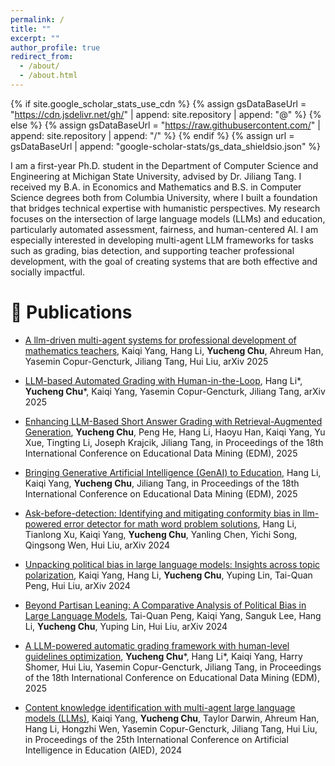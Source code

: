 ```yaml
---
permalink: /
title: ""
excerpt: ""
author_profile: true
redirect_from: 
  - /about/
  - /about.html
---
```


{% if site.google_scholar_stats_use_cdn %}
{% assign gsDataBaseUrl = "https://cdn.jsdelivr.net/gh/" | append: site.repository | append: "@" %}
{% else %}
{% assign gsDataBaseUrl = "https://raw.githubusercontent.com/" | append: site.repository | append: "/" %}
{% endif %}
{% assign url = gsDataBaseUrl | append: "google-scholar-stats/gs_data_shieldsio.json" %}

<span class='anchor' id='about-me'></span>

I am a first-year Ph.D. student in the Department of Computer Science and Engineering at Michigan State University, advised by Dr. Jiliang Tang. I received my B.A. in Economics and Mathematics and B.S. in Computer Science degrees both from Columbia University, where I built a foundation that bridges technical expertise with humanistic perspectives. My research focuses on the intersection of large language models (LLMs) and education, particularly automated assessment, fairness, and human-centered AI. I am especially interested in developing multi-agent LLM frameworks for tasks such as grading, bias detection, and supporting teacher professional development, with the goal of creating systems that are both effective and socially impactful.



# 📝 Publications 

- [A llm-driven multi-agent systems for professional development of mathematics teachers](https://arxiv.org/abs/2507.05292), Kaiqi Yang, Hang Li, **Yucheng Chu**, Ahreum Han, Yasemin Copur-Gencturk, Jiliang Tang, Hui Liu, arXiv 2025

- [LLM-based Automated Grading with Human-in-the-Loop](https://arxiv.org/abs/2504.05239), Hang Li*, **Yucheng Chu***, Kaiqi Yang, Yasemin Copur-Gencturk, Jiliang Tang, arXiv 2025

- [Enhancing LLM-Based Short Answer Grading with Retrieval-Augmented Generation](https://arxiv.org/abs/2504.05276), **Yucheng Chu**, Peng He, Hang Li, Haoyu Han, Kaiqi Yang, Yu Xue, Tingting Li, Joseph Krajcik, Jiliang Tang, in Proceedings of the 18th International Conference on Educational Data Mining (EDM), 2025

- [Bringing Generative Artificial Intelligence (GenAI) to Education](https://educationaldatamining.org/EDM2025/proceedings/2025.EDM.workshop-tutorial-abstracts.250/2025.EDM.workshop-tutorial-abstracts.250.pdf), Hang Li, Kaiqi Yang, **Yucheng Chu**, Jiliang Tang, in Proceedings of the 18th International Conference on Educational Data Mining (EDM), 2025

- [Ask-before-detection: Identifying and mitigating conformity bias in llm-powered error detector for math word problem solutions](https://arxiv.org/abs/2412.16838), Hang Li, Tianlong Xu, Kaiqi Yang, **Yucheng Chu**, Yanling Chen, Yichi Song, Qingsong Wen, Hui Liu, arXiv 2024

- [Unpacking political bias in large language models: Insights across topic polarization](https://arxiv.org/abs/2412.16746), Kaiqi Yang, Hang Li, **Yucheng Chu**, Yuping Lin, Tai-Quan Peng, Hui Liu, arXiv 2024

- [Beyond Partisan Leaning: A Comparative Analysis of Political Bias in Large Language Models](https://arxiv.org/abs/2412.16746), Tai-Quan Peng, Kaiqi Yang, Sanguk Lee, Hang Li, **Yucheng Chu**, Yuping Lin, Hui Liu, arXiv 2024

- [A LLM-powered automatic grading framework with human-level guidelines optimization](https://arxiv.org/abs/2410.02165), **Yucheng Chu***, Hang Li*, Kaiqi Yang, Harry Shomer, Hui Liu, Yasemin Copur-Gencturk, Jiliang Tang, in Proceedings of the 18th International Conference on Educational Data Mining (EDM), 2025

- [Content knowledge identification with multi-agent large language models (LLMs)](https://arxiv.org/abs/2404.07960), Kaiqi Yang, **Yucheng Chu**, Taylor Darwin, Ahreum Han, Hang Li, Hongzhi Wen, Yasemin Copur-Gencturk, Jiliang Tang, Hui Liu, in Proceedings of the 25th International Conference on Artificial Intelligence in Education (AIED), 2024




